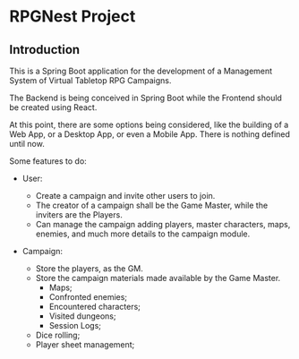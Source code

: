# RPGNest Project

## Introduction

This is a Spring Boot application for the development of a Management System of Virtual Tabletop RPG Campaigns. 

The Backend is being conceived in Spring Boot while the Frontend should be created using React.

At this point, there are some options being considered, like the building of a Web App, or a Desktop App, or even a Mobile App. There is nothing defined until now.

Some features to do:

* User:
    * Create a campaign and invite other users to join.
    * The creator of a campaign shall be the Game Master, while the inviters are the Players.
    * Can manage the campaign adding players, master characters, maps, enemies, and much more details to the campaign module.
  
* Campaign:
    * Store the players, as the GM.
    * Store the campaign materials made available by the Game Master.
      * Maps;
      * Confronted enemies;
      * Encountered characters;
      * Visited dungeons;
      * Session Logs; 
    * Dice rolling; 
    * Player sheet management;
